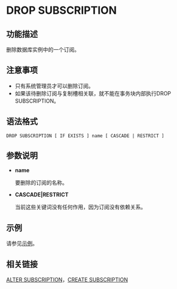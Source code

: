 # DROP SUBSCRIPTION<a name="ZH-CN_TOPIC_0000001240332295"></a>

## **功能描述**<a name="section131281394204"></a>

删除数据库实例中的一个订阅。

## **注意事项**<a name="section7392192602015"></a>

-   只有系统管理员才可以删除订阅。
-   如果该待删除订阅与复制槽相关联，就不能在事务块内部执行DROP SUBSCRIPTION。

## **语法格式**<a name="section1367518145205"></a>

```
DROP SUBSCRIPTION [ IF EXISTS ] name [ CASCADE | RESTRICT ]
```

## **参数说明**<a name="section9378519122011"></a>

-   **name**

    要删除的订阅的名称。

-   **CASCADE|RESTRICT**

    当前这些关键词没有任何作用，因为订阅没有依赖关系。


## 示例<a name="section11649214223"></a>

请参见[示例](CREATE-SUBSCRIPTION.md#section1399192015610)。

## 相关链接<a name="section36721282226"></a>

[ALTER SUBSCRIPTION](ALTER-SUBSCRIPTION.md)，[CREATE SUBSCRIPTION](CREATE-SUBSCRIPTION.md)
